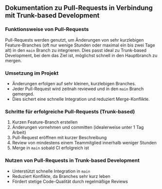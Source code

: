 ## Dokumentation zu Pull-Requests in Verbindung mit Trunk-based Development

### Funktionsweise von Pull-Requests

Pull-Requests werden genutzt, um Änderungen von sehr kurzlebigen Feature-Branches (oft nur wenige Stunden oder maximal ein bis zwei Tage alt) in den `main` Branch zu integrieren. Dies passt ideal zu Trunk-based Development, bei dem das Ziel ist, möglichst schnell in den Hauptbranch zu mergen.

### Umsetzung im Projekt

- Änderungen erfolgen auf sehr kleinen, kurzlebigen Branches.
- Jeder Pull-Request wird zeitnah reviewed und in den `main` Branch gemerged.
- Dies sichert eine schnelle Integration und reduziert Merge-Konflikte.

### Schritte für erfolgreiche Pull-Requests (Trunk-based)

1. Kurzen Feature-Branch erstellen
2. Änderungen vornehmen und committen (idealerweise unter 1 Tag Arbeit)
3. Pull-Request eröffnen mit kurzer Beschreibung
4. Review von mindestens einem Teammitglied innerhalb weniger Stunden
5. Merge in `main` sobald CI erfolgreich ist

### Nutzen von Pull-Requests in Trunk-based Development

- Unterstützt schnelle Integration in `main`
- Reduziert Konflikte, da Branches sehr kurz leben
- Fördert stetige Code-Qualität durch regelmäßige Reviews
